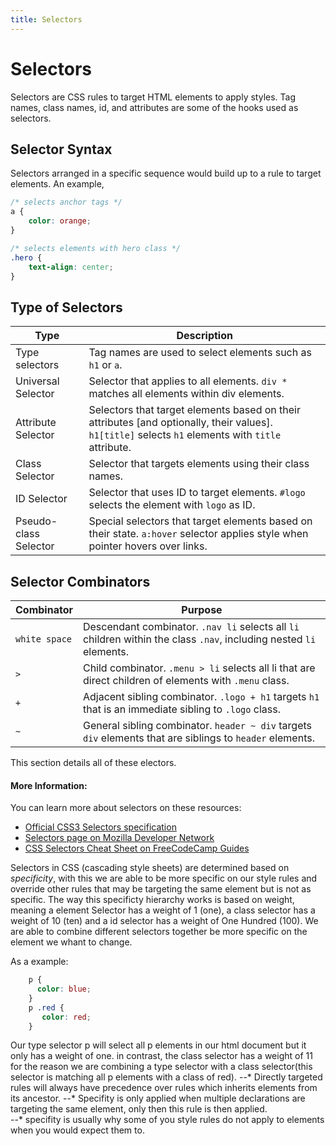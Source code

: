 ```yaml
---
title: Selectors
---
```

# Selectors

Selectors are CSS rules to target HTML elements to apply styles. Tag names, class names, id, and attributes are some of the hooks used as selectors.

## Selector Syntax

Selectors arranged in a specific sequence would build up to a rule to target elements. An example, 

```css
/* selects anchor tags */
a { 
    color: orange;
}

/* selects elements with hero class */
.hero {
    text-align: center;
}
```

## Type of Selectors

Type | Description
-------|------------
Type selectors | Tag names are used to select elements such as `h1` or `a`.
Universal Selector | Selector that applies to all elements. `div *` matches all elements within div elements.
Attribute Selector | Selectors that target elements based on their attributes [and optionally, their values]. `h1[title]` selects `h1` elements with `title` attribute.
Class Selector | Selector that targets elements using their class names.
ID Selector | Selector that uses ID to target elements. `#logo` selects the element with `logo` as ID.
Pseudo-class Selector | Special selectors that target elements based on their state. `a:hover` selector applies style when pointer hovers over links.

## Selector Combinators

Combinator | Purpose 
-----------|------------
`white space` | Descendant combinator. `.nav li` selects all `li` children within the class `.nav`, including nested `li` elements.
`>` | Child combinator. `.menu > li` selects all li that are direct children of elements with `.menu` class.
`+` | Adjacent sibling combinator. `.logo + h1` targets `h1` that is an immediate sibling to `.logo` class.
`~` | General sibling combinator. `header ~ div` targets `div` elements that are siblings to `header` elements.

This section details all of these electors.

#### More Information:
You can learn more about selectors on these resources:
* [Official CSS3 Selectors specification](https://www.w3.org/TR/css3-selectors)
* [Selectors page on Mozilla Developer Network](https://developer.mozilla.org/en-US/docs/Learn/CSS/Introduction_to_CSS/Selectors)
* [CSS Selectors Cheat Sheet on FreeCodeCamp Guides](https://guide.freecodecamp.org/css/tutorials/css-selectors-cheat-sheet)


Selectors in CSS (cascading style sheets) are determined based on *specificity*, with this we are able to be more specific on our style rules and override other rules that may be targeting the same element but is not as specific. The way this specificty hierarchy works is based on weight, meaning a element Selector has a weight of 1 (one), a class selector has a weight of 10 (ten) and a id selector has a weight of One Hundred (100). We are able to combine different selectors together be more specific on the element we whant to change. 

As a example: 

  ```css
      p {
        color: blue;
      }
      p .red {
         color: red;
      }
   ```
Our type selector p will select all p elements in our html document but it only has a weight of one. in contrast, the class selector has a weight of 11 for the reason we are combining a type selector with a class selector(this selector is matching all p elements with a class of red). 
--* Directly targeted rules will always have precedence over rules which inherits elements from its ancestor. 
--* Specifity is only applied when multiple declarations are targeting the same element, only then this rule is then applied.  
--* specifity is usually why some of you style rules do not apply to elements when you would expect them to. 
